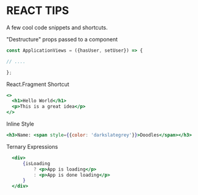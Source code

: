 # REACT TIPS

A few cool code snippets and shortcuts.

"Destructure" props passed to a component

```jsx
const ApplicationViews = ({hasUser, setUser}) => {

// ....

};
```

React.Fragment Shortcut

```jsx
<>
  <h1>Hello World</h1>
  <p>This is a great idea</p>
</>
```

Inline Style

```jsx
<h3>Name: <span style={{color: 'darkslategrey'}}>Doodles</span></h3>

```

Ternary Expressions

```jsx
  <div>
      {isLoading
          ? <p>App is loading</p>
          : <p>App is done loading</p>
      }
  </div>
```
